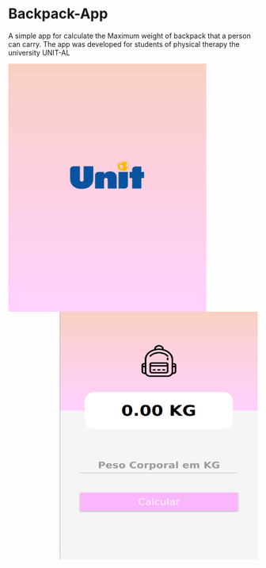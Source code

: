 # Backpack-App
A simple app for calculate the Maximum weight of backpack that a person can carry. The app was developed for students of physical therapy the university UNIT-AL  

<img src="images/Screen1.png" width="400" height ="500" align="left"> 
<img src="images/Screen2.png" width="400" height ="500" align="right"> 
